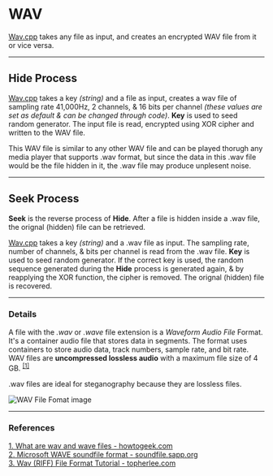 # WAV

[Wav.cpp](https://github.com/ashwek/Hide_n_Seek/blob/master/Audio/Wav.cpp) takes any file as input, and creates an encrypted WAV file from it or vice versa.


----


## Hide Process

[Wav.cpp](https://github.com/ashwek/Hide_n_Seek/blob/master/Audio/Wav.cpp) takes a key _(string)_ and a file as input, creates a wav file of sampling rate 41,000Hz, 2 channels, & 16 bits per channel _(these values are set as default & can be changed through code)_. **Key** is used to seed random generator. The input file is read, encrypted using XOR cipher and written to the WAV file.

This WAV file is similar to any other WAV file and can be played thorugh any media player that supports .wav format, but since the data in this .wav file would be the file hidden in it, the .wav file may produce unplesent noise.


----


## Seek Process

**Seek** is the reverse process of **Hide**. After a file is hidden inside a .wav file, the orignal (hidden) file can be retrieved. 

[Wav.cpp](https://github.com/ashwek/Hide_n_Seek/blob/master/Audio/Wav.cpp) takes a key _(string)_ and a .wav file as input. The sampling rate, number of channels, & bits per channel is read from the .wav file. **Key** is used to seed random generator. If the correct key is used, the random sequence generated during the **Hide** process is generated again, & by reapplying the XOR function, the cipher is removed. The orignal (hidden) file is recovered.


----


### Details

A file with the *.wav* or *.wave* file extension is a *Waveform Audio File* Format. It's a container audio file that stores data in segments. The format uses containers to store audio data, track numbers, sample rate, and bit rate. WAV files are **uncompressed lossless audio** with a maximum file size of 4 GB. <sup>[\[1\]](#1)</sup>

.wav files are ideal for steganography because they are lossless files.

![WAV File Fomat image](http://soundfile.sapp.org/doc/WaveFormat/xwav-sound-format.gif.pagespeed.ic.tIS-Bqb8Y1.png)


----


### References

<a name="1" />[1. What are wav and wave files - howtogeek.com](https://www.howtogeek.com/392504/what-are-wav-and-wave-files-and-how-do-i-open-them)<br />
<a name="2" />[2. Microsoft WAVE soundfile format - soundfile.sapp.org](http://soundfile.sapp.org/doc/WaveFormat/)<br />
<a name="3" />[3. Wav (RIFF) File Format Tutorial - topherlee.com](http://www.topherlee.com/software/pcm-tut-wavformat.html)<br />
